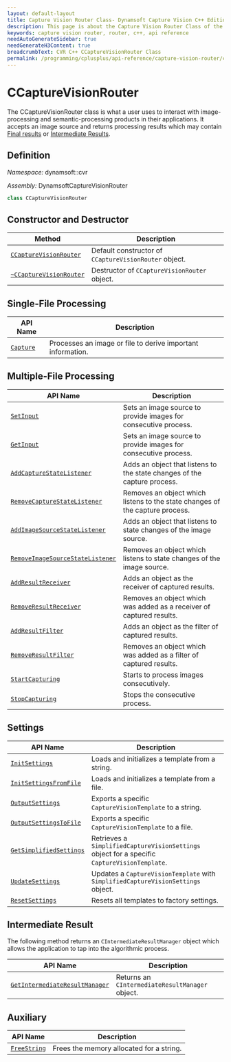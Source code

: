 ```yaml
---
layout: default-layout
title: Capture Vision Router Class- Dynamsoft Capture Vision C++ Edition API Reference
description: This page is about the Capture Vision Router Class of the C++ edition of the Dynamsoft Capture Vision Router Module.
keywords: capture vision router, router, c++, api reference
needAutoGenerateSidebar: true
needGenerateH3Content: true
breadcrumbText: CVR C++ CCaptureVisionRouter Class
permalink: /programming/cplusplus/api-reference/capture-vision-router/capture-vision-router.html
---
```


# CCaptureVisionRouter

The CCaptureVisionRouter class is what a user uses to interact with image-processing and semantic-processing products in their applications. It accepts an image source and returns processing results which may contain [Final results]({{site.architecture}}output.html#final-results?lang=cpp) or [Intermediate Results]({{site.architecture}}output.html#intermediate-results?lang=cpp).

## Definition

*Namespace:* dynamsoft::cvr

*Assembly:* DynamsoftCaptureVisionRouter

```cpp
class CCaptureVisionRouter
```

## Constructor and Destructor

| Method                                                           | Description                                           |
| ---------------------------------------------------------------- | ----------------------------------------------------- |
| [`CCaptureVisionRouter`](instantiate.md#ccapturevisionrouter)    | Default constructor of `CCaptureVisionRouter` object. |
| [`~CCaptureVisionRouter`](instantiate.md#ccapturevisionrouter-1) | Destructor of `CCaptureVisionRouter` object.          |

## Single-File Processing

| API Name                                       | Description                                               |
| ---------------------------------------------- | --------------------------------------------------------- |
| [`Capture`](single-file-processing.md#capture) | Processes an image or file to derive important information. |

## Multiple-File Processing

| API Name                                                                                       | Description                                                                  |
| ---------------------------------------------------------------------------------------------- | ---------------------------------------------------------------------------- |
| [`SetInput`](multiple-file-processing.md#setinput)                                             | Sets an image source to provide images for consecutive process.              |
| [`GetInput`](multiple-file-processing.md#getinput)                                             | Sets an image source to provide images for consecutive process.              |
| [`AddCaptureStateListener`](multiple-file-processing.md#addcapturestatelistener)               | Adds an object that listens to the state changes of the capture process.     |
| [`RemoveCaptureStateListener`](multiple-file-processing.md#removecapturestatelistener)         | Removes an object which listens to the state changes of the capture process. |
| [`AddImageSourceStateListener`](multiple-file-processing.md#addimagesourcestatelistener)       | Adds an object that listens to state changes of the image source.            |
| [`RemoveImageSourceStateListener`](multiple-file-processing.md#removeimagesourcestatelistener) | Removes an object which listens to state changes of the image source.        |
| [`AddResultReceiver`](multiple-file-processing.md#addresultreceiver)                           | Adds an object as the receiver of captured results.                          |
| [`RemoveResultReceiver`](multiple-file-processing.md#removeresultreceiver)                     | Removes an object which was added as a receiver of captured results.         |
| [`AddResultFilter`](multiple-file-processing.md#addresultfilter)                           | Adds an object as the filter of captured results.                          |
| [`RemoveResultFilter`](multiple-file-processing.md#removeresultfilter)                     | Removes an object which was added as a filter of captured results.         |
| [`StartCapturing`](multiple-file-processing.md#startcapturing)                                 | Starts to process images consecutively.                                      |
| [`StopCapturing`](multiple-file-processing.md#stopcapturing)                                   | Stops the consecutive process.                                               |

## Settings

| API Name                                                     | Description                                                                                  |
| ------------------------------------------------------------ | -------------------------------------------------------------------------------------------- |
| [`InitSettings`](settings.md#initsettings)                   | Loads and initializes a template from a string.                                              |
| [`InitSettingsFromFile`](settings.md#initsettingsfromfile)   | Loads and initializes a template from a file.                                                |
| [`OutputSettings`](settings.md#outputsettings)               | Exports a specific `CaptureVisionTemplate` to a string.                                      |
| [`OutputSettingsToFile`](settings.md#outputsettingstofile)   | Exports a specific `CaptureVisionTemplate` to a file.                                        |
| [`GetSimplifiedSettings`](settings.md#getsimplifiedsettings) | Retrieves a `SimplifiedCaptureVisionSettings` object for a specific `CaptureVisionTemplate`. |
| [`UpdateSettings`](settings.md#updatesettings)               | Updates a `CaptureVisionTemplate` with `SimplifiedCaptureVisionSettings` object.             |
| [`ResetSettings`](settings.md#resetsettings)                 | Resets all templates to factory settings.                                                    |

## Intermediate Result

The following method returns an `CIntermediateResultManager` object which allows the application to tap into the algorithmic process.

| API Name                                                                            | Description                                     |
| ----------------------------------------------------------------------------------- | ----------------------------------------------- |
| [`GetIntermediateResultManager`](intermediate-result.md#getintermediateresultmanager) | Returns an `CIntermediateResultManager` object. |

## Auxiliary

| API Name                                      | Description                                               |
| --------------------------------------------- | --------------------------------------------------------- |
| [`FreeString`](auxiliary-methods.md#freestring) | Frees the memory allocated for a string.                  |
